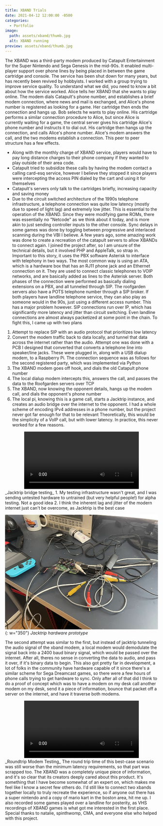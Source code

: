 ```yaml
---
title: XBAND Trials
date: 2021-04-12 12:00:00 -0500
categories:
  - Portfolio
image:
  path: assets/xband/thumb.jpg
  alt: XBAND running
preview: assets/xband/thumb.jpg
---
```


The XBAND was a third-party modem produced by Catapult Entertainment for the Super Nintendo and Sega Genesis in the mid-90s. It enabled multi-player support over phone lines by being placed in between the game cartridge and console. The service has been shut down for many years, but has recently been revived by hobbyists. I worked with a group trying to improve service quality. To understand what we did, you need to know a bit about how the service worked.
Alice tells her XBAND that she wants to play online. The modem dials Catapult's phone number, and establishes a brief modem connection, where news and mail is exchanged, and Alice's phone number is registered as looking for a game. Her cartridge then ends the connection and hangs up.
Bob selects he wants to play online. His cartridge performs a similar connection procedure to Alice, but since Alice is currently waiting for a game, the central server gives his cartridge Alice's phone number and instructs it to dial out. His cartridge then hangs up the connection, and calls Alice's phone number. Alice's modem answers the call, and the two modems establish a connection. This peer to peer structure has a few effects.
- Along with the monthly charge of XBAND service, players would have to pay long distance charges to their phone company if they wanted to play outside of their area code.
- Catapult tried to subsidize these calls by having the modem contact a calling card-esq service, however I believe they stopped it since players were intercepting the access PIN dialed by the cart and using it for themselves
- Catapult's servers only talk to the cartridges briefly, increasing capacity and saving money
- Due to the circuit switched architecture of the 1990s telephone infrastructure, a telephone connection was quite low latency (mostly due to speed of light lag) and extremely low jitter. This is essential to the operation of the XBAND. Since they were modifying game ROMs, there was essentially no "Netcode" as we think about it today, and is more akin to just sending controller inputs to the other console. Sync delays in some games was done by toggling between progressive and interlaced scanning during the VBI I believe.
A few years ago, some amazing work was done to create a recreation of the catapult servers to allow XBANDs to connect again. I joined the project after, so I am unsure of the technical details, but it involved PHP and AppleTalk, so strap in. Important to this story, it uses the PBX software Asterisk to interface with telephony in two ways. The most common way is using an ATA, which is a hardware box that has an RJ11 phone jack and an Ethernet connection on it. They are used to connect classic telephones to VOIP networks, and are basically added as lines to the Asterisk server. Both phases of the connection were performed as basically dialing extensions on a PBX, and all tunneled through SIP. The roofgarden servers also have a POTS telephone number through a SIP broker. If both players have landline telephone service, they can also play as someone would in the 90s, just using a different access number. This has a major problem however. SIP connections run over IP, which has significantly more latency and jitter than circuit switching. Even landline connections are almost always packetized at some point in the chain. To fight this, I came up with two plans
1. Attempt to replace SIP with an audio protocol that prioritizes low latency
2. Convert the modem traffic back to data locally, and tunnel that data across the internet rather than the audio.
Attempt one was done with a PCB I designed that converted that converts a telephone line into speaker/line jacks. These were plugged in, along with a USB dialup modem, to a Raspberry Pi. The connection sequence was as follows for the second registered party, which was implemented via Python
1. The XBAND modem goes off hook, and dials the old Catapult phone number
2. The local dialup modem intercepts this, answers the call, and passes the data to the Roofgarden servers over TCP
3. The XBAND, now knowing the opponent details, hangs up the modem call, and dials the opponent's phone number
4. The local pi, knowing this is a game call, starts a Jacktrip instance, and creates an audio bridge over the internet to the opponent. I had a whole scheme of encoding IPv4 addresses in a phone number, but the project never got far enough for that to be relevant
Theoretically, this would be the simplicity of a VoIP call, but with lower latency. In practice, this never worked for a few reasons.

<center>
<video controls width="75%">
  <source src="/assets/xband/modem.mp4" type="video/mp4">
  Jacktrip bridge testing
</video>
</center>
_Jacktrip bridge testing_
1. My testing infrastructure wasn't great, and I was sending untested hardware to untrained (but very helpful people!) for alpha testing. Not a good idea
2. I think the inherent lag and jitter of the modern internet just can't be overcome, as Jacktrip is the best case

![Jacktrip hardware prototype](assets/xband/jacktrip.jpg){: w="350"}
_Jacktrip hardware prototype_

The second attempt was similar to the first, but instead of jacktrip tunneling the audio signal of the xband modem, a local modem would demodulate the signal back into a 2400 baud binary signal, which would be passed over the internet. After all, theres no sense in converting the data to audio, and pass it over, if it's binary data to begin. This also got pretty far in development, a lot of folks in the community have hardware capable of it since there's a similar scheme for Sega Dreamcast games, so there were a few hours of phone calls trying to get hardware to sync. Only after all of that did I think to do a proof of concept which was to have a modem on my desk call another modem on my desk, send it a piece of information, bounce that packet off a server on the internet, and have it traverse both modems. 

<center>
<video controls width="75%">
  <source src="/assets/xband/round.mp4" type="video/mp4">
  Jacktrip bridge testing
</video>
</center>
_Roundtrip Modem Testing_
The round trip time of this best-case scenario was still worse than the minimum latency requirements, so that part was scrapped too.
The XBAND was a completely unique piece of information, and it's so clear that its creators deeply cared about this product. It's something that I have become somewhat of an expert on, which makes me feel like I know a secret few others do. I'd still like to connect two xbands together locally to truly recreate the experience, so if anyone out there has a super nintendo and a copy of mario kart in the boston area, hit me up. I also recorded some games played over a landline for posterity, as VHS recordings of XBAND games is what got me interested in the first place. 
Special thanks to natalie, spinthwomp, CMA, and everyone else who helped with this project.
